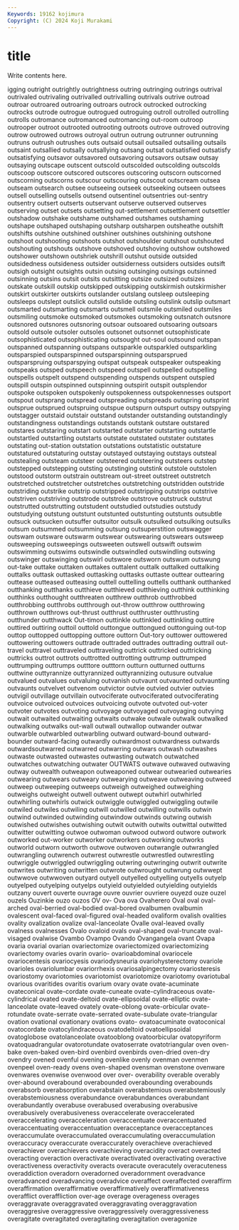 ```yaml
---
Keywords: 19162 kojimura
Copyright: (C) 2024 Koji Murakami
---
```


# title

Write contents here.



igging
outright outrightly outrightness outring outringing outrings outrival outrivaled outrivaling outrivalled
outrivalling outrivals outrive outroad outroar outroared outroaring outroars outrock outrocked
outrocking outrocks outrode outrogue outrogued outroguing outroll outrolled outrolling outrolls
outromance outromanced outromancing out-room outroop outrooper outroot outrooted outrooting outroots
outrove outroved outroving outrow outrowed outrows outroyal outrun outrung outrunner
outrunning outruns outrush outrushes outs outsaid outsail outsailed outsailing outsails
outsaint outsallied outsally outsallying outsang outsat outsatisfied outsatisfy outsatisfying outsavor
outsavored outsavoring outsavors outsaw outsay outsaying outscape outscent outscold outscolded
outscolding outscolds outscoop outscore outscored outscores outscoring outscorn outscorned outscorning
outscorns outscour outscouring outscout outscream outsea outseam outsearch outsee outseeing
outseek outseeking outseen outsees outsell outselling outsells outsend outsentinel outsentries
out-sentry outsentry outsert outserts outservant outserve outserved outserves outserving outset
outsets outsetting out-settlement outsettlement outsettler outshadow outshake outshame outshamed outshames
outshaming outshape outshaped outshaping outsharp outsharpen outsheathe outshift outshifts outshine
outshined outshiner outshines outshining outshone outshoot outshooting outshoots outshot outshoulder
outshout outshouted outshouting outshouts outshove outshoved outshoving outshow outshowed outshower
outshown outshriek outshrill outshut outside outsided outsidedness outsideness outsider outsiderness
outsiders outsides outsift outsigh outsight outsights outsin outsing outsinging outsings
outsinned outsinning outsins outsit outsits outsitting outsize outsized outsizes outskate
outskill outskip outskipped outskipping outskirmish outskirmisher outskirt outskirter outskirts outslander
outslang outsleep outsleeping outsleeps outslept outslick outslid outslide outsling outslink
outslip outsmart outsmarted outsmarting outsmarts outsmell outsmile outsmiled outsmiles outsmiling
outsmoke outsmoked outsmokes outsmoking outsnatch outsnore outsnored outsnores outsnoring outsoar
outsoared outsoaring outsoars outsold outsole outsoler outsoles outsonet outsonnet outsophisticate
outsophisticated outsophisticating outsought out-soul outsound outspan outspanned outspanning outspans outsparkle
outsparkled outsparkling outsparspied outsparspinned outsparspinning outsparsprued outsparspruing outsparspying outspat outspeak
outspeaker outspeaking outspeaks outsped outspeech outspeed outspell outspelled outspelling outspells
outspelt outspend outspending outspends outspent outspied outspill outspin outspinned outspinning
outspirit outspit outsplendor outspoke outspoken outspokenly outspokenness outspokennesses outsport outspout
outsprang outspread outspreading outspreads outspring outsprint outsprue outsprued outspruing outspue
outspurn outspurt outspy outspying outstagger outstaid outstair outstand outstander outstanding
outstandingly outstandingness outstandings outstands outstank outstare outstared outstares outstaring outstart
outstarted outstarter outstarting outstartle outstartled outstartling outstarts outstate outstated outstater
outstates outstating out-station outstation outstations outstatistic outstature outstatured outstaturing outstay
outstayed outstaying outstays outsteal outstealing outsteam outsteer outsteered outsteering outsteers
outstep outstepped outstepping outsting outstinging outstink outstole outstolen outstood outstorm
outstrain outstream out-street outstreet outstretch outstretched outstretcher outstretches outstretching outstridden
outstride outstriding outstrike outstrip outstripped outstripping outstrips outstrive outstriven outstriving
outstrode outstroke outstrove outstruck outstrut outstrutted outstrutting outstudent outstudied outstudies
outstudy outstudying outstung outstunt outstunted outstunting outstunts outsubtle outsuck outsucken
outsuffer outsuitor outsulk outsulked outsulking outsulks outsum outsummed outsumming outsung
outsuperstition outswagger outswam outsware outswarm outswear outswearing outswears outsweep outsweeping
outsweepings outsweeten outswell outswift outswim outswimming outswims outswindle outswindled outswindling
outswing outswinger outswinging outswirl outswore outsworn outswum outswung out-take outtake
outtaken outtakes outtalent outtalk outtalked outtalking outtalks outtask outtasked outtasking
outtasks outtaste outtear outtearing outtease outteased outteasing outtell outtelling outtells
outthank outthanked outthanking outthanks outthieve outthieved outthieving outthink outthinking outthinks
outthought outthreaten outthrew outthrob outthrobbed outthrobbing outthrobs outthrough out-throw outthrow
outthrowing outthrown outthrows out-thrust outthrust outthruster outthrusting outthunder outthwack Out-timon
outtinkle outtinkled outtinkling outtire outtired outtiring outtoil outtold outtongue outtongued
outtonguing out-top outtop outtopped outtopping outtore outtorn Out-tory outtower outtowered
outtowering outtowers outtrade outtraded outtrades outtrading outtrail out-travel outtravel outtraveled
outtraveling outtrick outtricked outtricking outtricks outtrot outtrots outtrotted outtrotting outtrump
outtrumped outtrumping outtrumps outttore outttorn outturn outturned outturns outtwine outtyrannize
outtyrannized outtyrannizing outusure outvalue outvalued outvalues outvaluing outvanish outvaunt outvaunted
outvaunting outvaunts outvelvet outvenom outvictor outvie outvied outvier outvies outvigil
outvillage outvillain outvociferate outvociferated outvociferating outvoice outvoiced outvoices outvoicing outvote
outvoted out-voter outvoter outvotes outvoting outvoyage outvoyaged outvoyaging outvying outwait
outwaited outwaiting outwaits outwake outwale outwalk outwalked outwalking outwalks out-wall
outwall outwallop outwander outwar outwarble outwarbled outwarbling outward outward-bound outward-bounder
outward-facing outwardly outwardmost outwardness outwards outwardsoutwarred outwarred outwarring outwars outwash
outwashes outwaste outwasted outwastes outwasting outwatch outwatched outwatches outwatching outwater
OUTWATS outwave outwaved outwaving outway outwealth outweapon outweaponed outwear outwearied
outwearies outwearing outwears outweary outwearying outweave outweaving outweed outweep outweeping
outweeps outweigh outweighed outweighing outweighs outweight outwell outwent outwept outwhirl
outwhirled outwhirling outwhirls outwick outwiggle outwiggled outwiggling outwile outwiled outwiles
outwiling outwill outwilled outwilling outwills outwin outwind outwinded outwinding outwindow
outwinds outwing outwish outwished outwishes outwishing outwit outwith outwits outwittal
outwitted outwitter outwitting outwoe outwoman outwood outword outwore outwork outworked
out-worker outworker outworkers outworking outworks outworld outworn outworth outwove outwoven
outwrangle outwrangled outwrangling outwrench outwrest outwrestle outwrestled outwrestling outwriggle outwriggled
outwriggling outwring outwringing outwrit outwrite outwrites outwriting outwritten outwrote outwrought
outwrung outwwept outwwove outwwoven outyard outyell outyelled outyelling outyells outyelp
outyelped outyelping outyelps outyield outyielded outyielding outyields outzany ouvert ouverte
ouvrage ouvre ouvrier ouvriere ouyezd ouze ouzel ouzels Ouzinkie ouzo
ouzos OV ov- Ova ova Ovaherero Oval oval oval-arched oval-berried
oval-bodied oval-bored ovalbumen ovalbumin ovalescent oval-faced oval-figured oval-headed ovaliform ovalish
ovalities ovality ovalization ovalize oval-lanceolate Ovalle oval-leaved ovally ovalness ovalnesses
Ovalo ovaloid ovals oval-shaped oval-truncate oval-visaged ovalwise Ovambo Ovampo Ovando
Ovangangela ovant Ovapa ovaria ovarial ovarian ovariectomize ovariectomized ovariectomizing ovariectomy
ovaries ovarin ovario- ovarioabdominal ovariocele ovariocentesis ovariocyesis ovariodysneuria ovariohysterectomy ovariole
ovarioles ovariolumbar ovariorrhexis ovariosalpingectomy ovariosteresis ovariostomy ovariotomies ovariotomist ovariotomize ovariotomy
ovariotubal ovarious ovaritides ovaritis ovarium ovary ovate ovate-acuminate ovateconical ovate-cordate
ovate-cuneate ovate-cylindraceous ovate-cylindrical ovated ovate-deltoid ovate-ellipsoidal ovate-elliptic ovate-lanceolate ovate-leaved ovately
ovate-oblong ovate-orbicular ovate-rotundate ovate-serrate ovate-serrated ovate-subulate ovate-triangular ovation ovational ovationary
ovations ovato- ovatoacuminate ovatoconical ovatocordate ovatocylindraceous ovatodeltoid ovatoellipsoidal ovatoglobose ovatolanceolate
ovatooblong ovatoorbicular ovatopyriform ovatoquadrangular ovatorotundate ovatoserrate ovatotriangular oven oven-bake oven-baked
oven-bird ovenbird ovenbirds oven-dried oven-dry ovendry ovened ovenful ovening ovenlike
ovenly ovenman ovenmen ovenpeel oven-ready ovens oven-shaped ovensman ovenstone ovenware
ovenwares ovenwise ovenwood over over- overability overable overably over-abound overabound
overabounded overabounding overabounds overabsorb overabsorption overabstain overabstemious overabstemiously overabstemiousness overabundance
overabundances overabundant overabundantly overabuse overabused overabusing overabusive overabusively overabusiveness overaccelerate
overaccelerated overaccelerating overacceleration overaccentuate overaccentuated overaccentuating overaccentuation overacceptance overacceptances overaccumulate
overaccumulated overaccumulating overaccumulation overaccuracy overaccurate overaccurately overachieve overachieved overachiever overachievers
overachieving overacidity overact overacted overacting overaction overactivate overactivated overactivating overactive
overactiveness overactivity overacts overacute overacutely overacuteness overaddiction overadorn overadorned overadornment
overadvance overadvanced overadvancing overadvice overaffect overaffected overaffirm overaffirmation overaffirmative overaffirmatively
overaffirmativeness overafflict overaffliction over-age overage overageness overages overaggravate overaggravated overaggravating
overaggravation overaggresive overaggressive overaggressively overaggressiveness overagitate overagitated overagitating overagitation overagonize
